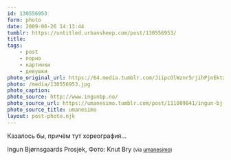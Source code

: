 ```yaml
---
id: 130556953
form: photo
date: 2009-06-26 14:13:44
tumblr: https://untitled.urbansheep.com/post/130556953/
title:
tags:
    - post
    - порно
    - картинки
    - девушки
photo_original_url: https://64.media.tumblr.com/JiipcOlWznr5rjihPjnEktxWo1_1280.jpg
photo: /media/130556953.jpg
photo_caption: 
photo_source: http://www.ingunbp.no/
photo_source_url: https://umanesimo.tumblr.com/post/111009841/ingun-bj-rnsgaards-prosjekt-photos-by-knut-bry
photo_source_title: umanesimo
layout: post-photo.njk
---
```


<p>Казалось бы, причём тут хореография…</p>

<p>Ingun Bjørnsgaards Prosjek, Фото: Knut Bry <small>(via <a href="http://umanesimo.tumblr.com/post/111009841/ingun-bj-rnsgaards-prosjekt-photos-by-knut-bry">umanesimo</a>)</small></p>
